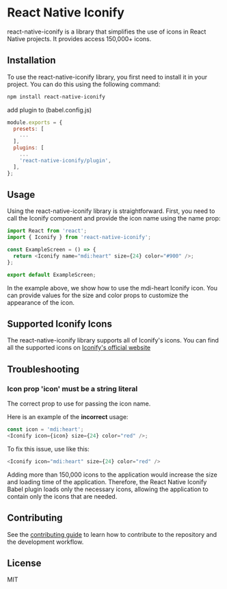 # React Native Iconify

react-native-iconify is a library that simplifies the use of icons in React Native projects. It provides access 150,000+ icons.

## Installation

To use the react-native-iconify library, you first need to install it in your project. You can do this using the following command:

```sh
npm install react-native-iconify
```

add plugin to (babel.config.js)

```js
module.exports = {
  presets: [
    ...
  ],
  plugins: [
    ...
    'react-native-iconify/plugin',
  ],
};
```

## Usage

Using the react-native-iconify library is straightforward. First, you need to call the Iconify component and provide the icon name using the name prop:

```js
import React from 'react';
import { Iconify } from 'react-native-iconify';

const ExampleScreen = () => {
  return <Iconify name="mdi:heart" size={24} color="#900" />;
};

export default ExampleScreen;
```

In the example above, we show how to use the mdi-heart Iconify icon. You can provide values for the size and color props to customize the appearance of the icon.

## Supported Iconify Icons

The react-native-iconify library supports all of Iconify's icons. You can find all the supported icons on [Iconify's official website](https://icon-sets.iconify.design/)

## Troubleshooting

### Icon prop 'icon' must be a string literal

The correct prop to use for passing the icon name.

Here is an example of the **incorrect** usage:

```js
const icon = 'mdi:heart';
<Iconify icon={icon} size={24} color="red" />;
```

To fix this issue, use like this:

```js
<Iconify icon="mdi:heart" size={24} color="red" />
```

Adding more than 150,000 icons to the application would increase the size and loading time of the application. Therefore, the React Native Iconify Babel plugin loads only the necessary icons, allowing the application to contain only the icons that are needed.

## Contributing

See the [contributing guide](CONTRIBUTING.md) to learn how to contribute to the repository and the development workflow.

## License

MIT
